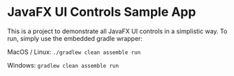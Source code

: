 # JavaFX UI Controls Sample App

This is a project to demonstrate all JavaFX UI controls in a simplistic way. To run, simply use the embedded gradle wrapper:

MacOS / Linux:
```./gradlew clean assemble run```

Windows:
```gradlew clean assemble run```